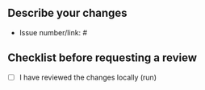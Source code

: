 ## Describe your changes

* Issue number/link: #

## Checklist before requesting a review
- [ ] I have reviewed the changes locally (run)